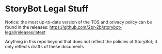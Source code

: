 # StoryBot Legal Stuff
Notice: the most up-to-date version of the TOS and privacy policy can be found in the releases: https://github.com/2br-2b/storybot-legal/releases/latest

Anything in this repo beyond that does not reflect the policies of StoryBot; it only reflects drafts of these documents
